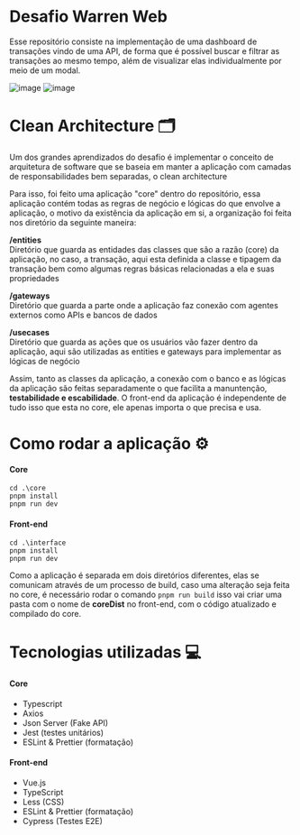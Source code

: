 # Desafio Warren Web

Esse repositório consiste na implementação de uma dashboard de transações vindo de uma API, de forma que é possível buscar e filtrar as transações ao mesmo tempo, além de visualizar elas individualmente por meio de um modal.

![image](https://github.com/lucastoll/desafio-warren-web/assets/86172649/3d49bbe4-636b-43fd-9379-0a927d235f5b)
![image](https://github.com/lucastoll/desafio-warren-web/assets/86172649/80f7813d-b676-4ede-a579-9e19bcbeb890)


# Clean Architecture 🗂

Um dos grandes aprendizados do desafio é implementar o conceito de arquitetura de software que se baseia em manter a aplicação com camadas de responsabilidades bem separadas, o clean architecture 

Para isso, foi feito uma aplicação "core" dentro do repositório, essa aplicação contém todas as regras de negócio e lógicas do que envolve a aplicação, o motivo da existência da aplicação em si, a organização foi feita nos diretório da seguinte maneira:

**/entities** <br>
Diretório que guarda as entidades das classes que são a razão (core) da aplicação, no caso, a transação, aqui esta definida a classe e tipagem da transação bem como algumas regras básicas relacionadas a ela e suas propriedades

**/gateways** <br>
Diretório que guarda a parte onde a aplicação faz conexão com agentes externos como APIs e bancos de dados

**/usecases** <br>
Diretório que guarda as ações que os usuários vão fazer dentro da aplicação, aqui são utilizadas as entities e gateways para implementar as lógicas de negócio 

Assim, tanto as classes da aplicação, a conexão com o banco e as lógicas da aplicação são feitas separadamente o que facilita a manuntenção, **testabilidade e escabilidade**. O front-end da aplicação é independente de tudo isso que esta no core, ele apenas importa o que precisa e usa.

# Como rodar a aplicação ⚙
#### Core
```
cd .\core
pnpm install
pnpm run dev
```
#### Front-end
```
cd .\interface
pnpm install
pnpm run dev
```
Como a aplicação é separada em dois diretórios diferentes, elas se comunicam através de um processo de build, caso uma alteração seja feita no core, é necessário rodar o comando ```pnpm run build``` isso vai criar uma pasta com o nome de **coreDist** no front-end, com o código atualizado e compilado do core. 

# Tecnologias utilizadas 💻

#### Core
- Typescript
- Axios 
- Json Server (Fake API)
- Jest (testes unitários)
- ESLint & Prettier (formatação)

#### Front-end
- Vue.js
- TypeScript
- Less (CSS)
- ESLint & Prettier (formatação)
- Cypress (Testes E2E)
